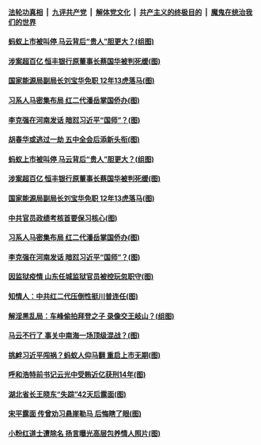 ####  [法轮功真相](../../../../basic/blob/master/README.md?t=11071302) &nbsp;|&nbsp; [九评共产党](../../../../9ping.md/blob/master/README.md?t=11071302) &nbsp;|&nbsp; [解体党文化](../../../../jtdwh.md/blob/master/README.md?t=11071302)  &nbsp;|&nbsp; [共产主义的终极目的](../../../../gczydzjmd.md/blob/master/README.md?t=11071302) &nbsp;|&nbsp; [魔鬼在统治我们的世界](../../../../mgztzwmdsj.md/blob/master/README.md?t=11071302) 

#### [蚂蚁上市被叫停 马云背后“贵人”胆更大？(组图)](../pages/p2/951667.md?t=11071302) 

#### [涉案超百亿 恒丰银行原董事长蔡国华被判死缓(图)](../pages/p2/951659.md?t=11071302) 

#### [国家能源局副局长刘宝华免职 12年13虎落马(图)](../pages/p2/951652.md?t=11071302) 


#### [习系人马密集布局 红二代潘岳掌国侨办(图)](../pages/p2/951571.md?t=11071302) 

#### [李克强在河南发话 暗怼习近平“国师”？(图)](../pages/p2/951559.md?t=11071302) 

#### [胡春华或逃过一劫 五中全会后添新头衔(图)](../pages/p2/951549.md?t=11071302) 

#### [蚂蚁上市被叫停 马云背后“贵人”胆更大？(组图)](../pages/p2/951667.md?t=11071302) 

#### [涉案超百亿 恒丰银行原董事长蔡国华被判死缓(图)](../pages/p2/951659.md?t=11071302) 

#### [国家能源局副局长刘宝华免职 12年13虎落马(图)](../pages/p2/951652.md?t=11071302) 


#### [中共官员政绩考核首要保习核心(图)](../pages/p2/951577.md?t=11071302) 

#### [习系人马密集布局 红二代潘岳掌国侨办(图)](../pages/p2/951571.md?t=11071302) 

#### [李克强在河南发话 暗怼习近平“国师”？(图)](../pages/p2/951559.md?t=11071302) 


#### [因监狱疫情 山东任城监狱官员被控玩忽职守(图)](../pages/p2/951544.md?t=11071302) 

#### [知情人：中共红二代压倒性挺川普连任(图)](../pages/p2/951523.md?t=11071302) 

#### [解淫黑乱局：车峰偷拍拜登之子 录像交王岐山？(组图)](../pages/p2/951318.md?t=11071302) 

#### [马云不行了 事关中南海一场顶级混战？(图)](../pages/p2/951452.md?t=11071302) 

#### [挑衅习近平闯祸？蚂蚁人仰马翻 重启上市无期(图)](../pages/p2/951447.md?t=11071302) 


#### [呼和浩特前书记云光中受贿近亿获刑14年(图)](../pages/p2/951417.md?t=11071302) 

#### [湖北省长王晓东“失踪”42天后露面(图)](../pages/p2/951406.md?t=11071302) 

#### [宋平露面 传曾劝习悬崖勒马 后悔瞎了眼(图)](../pages/p2/951342.md?t=11071302) 

#### [小粉红道士遭除名 扬言曝光高层包养情人照片(图)](../pages/p2/951355.md?t=11071302) 


